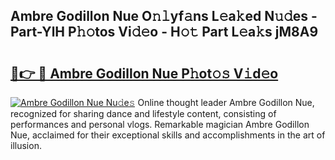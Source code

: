 ## Ambre Godillon Nue O𝚗𝚕yf𝚊ns L𝚎a𝚔ed N𝚞𝚍es - Part-YlH P𝚑𝚘tos Vi𝚍𝚎o - H𝚘𝚝 Part L𝚎a𝚔s jM8A9

# <h2><a href="http://kf3jw8.oniu.top/?m=Ambre+Godillon+Nue">🔗👉 🔴 Ambre Godillon Nue P𝚑ot𝚘𝚜 V𝚒d𝚎o</a></h2>

[![Ambre Godillon Nue Nu𝚍e𝚜](https://i.imgur.com/0qMVB7G.gif)](http://kf3jw8.oniu.top/?m=Ambre+Godillon+Nue)
Online thought leader Ambre Godillon Nue, recognized for sharing dance and lifestyle content, consisting of performances and personal vlogs. Remarkable magician Ambre Godillon Nue, acclaimed for their exceptional skills and accomplishments in the art of illusion.  
